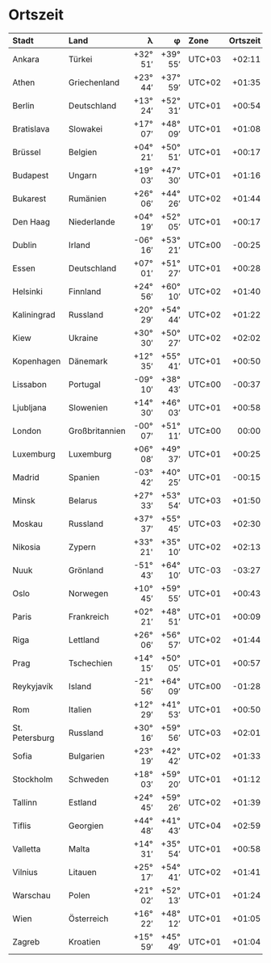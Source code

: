 # Ortszeit

|     Stadt      |      Land      |    λ     |    φ     |  Zone  | Ortszeit |   Δ    |
|:---------------|:---------------|---------:|---------:|:-------|---------:|-------:|
| Ankara         | Türkei         | +32° 51′ | +39° 55′ | UTC+03 |   +02:11 | -00:49 |
| Athen          | Griechenland   | +23° 44′ | +37° 59′ | UTC+02 |   +01:35 | -00:25 |
| Berlin         | Deutschland    | +13° 24′ | +52° 31′ | UTC+01 |   +00:54 | -00:06 |
| Bratislava     | Slowakei       | +17° 07′ | +48° 09′ | UTC+01 |   +01:08 | +00:08 |
| Brüssel        | Belgien        | +04° 21′ | +50° 51′ | UTC+01 |   +00:17 | -00:43 |
| Budapest       | Ungarn         | +19° 03′ | +47° 30′ | UTC+01 |   +01:16 | +00:16 |
| Bukarest       | Rumänien       | +26° 06′ | +44° 26′ | UTC+02 |   +01:44 | -00:12 |
| Den Haag       | Niederlande    | +04° 19′ | +52° 05′ | UTC+01 |   +00:17 | -00:43 |
| Dublin         | Irland         | -06° 16′ | +53° 21′ | UTC±00 |   -00:25 | +00:25 |
| Essen          | Deutschland    | +07° 01′ | +51° 27′ | UTC+01 |   +00:28 | -00:32 |
| Helsinki       | Finnland       | +24° 56′ | +60° 10′ | UTC+02 |   +01:40 | -00:20 |
| Kaliningrad    | Russland       | +20° 29′ | +54° 44′ | UTC+02 |   +01:22 | -00:38 |
| Kiew           | Ukraine        | +30° 30′ | +50° 27′ | UTC+02 |   +02:02 | +00:02 |
| Kopenhagen     | Dänemark       | +12° 35′ | +55° 41′ | UTC+01 |   +00:50 | -00:10 |
| Lissabon       | Portugal       | -09° 10′ | +38° 43′ | UTC±00 |   -00:37 | +00:37 |
| Ljubljana      | Slowenien      | +14° 30′ | +46° 03′ | UTC+01 |   +00:58 | -00:02 |
| London         | Großbritannien | -00° 07′ | +51° 11′ | UTC±00 |    00:00 | ±00:00 |
| Luxemburg      | Luxemburg      | +06° 08′ | +49° 37′ | UTC+01 |   +00:25 | -00:35 |
| Madrid         | Spanien        | -03° 42′ | +40° 25′ | UTC+01 |   -00:15 | -01:15 |
| Minsk          | Belarus        | +27° 33′ | +53° 54′ | UTC+03 |   +01:50 | -01:10 |
| Moskau         | Russland       | +37° 37′ | +55° 45′ | UTC+03 |   +02:30 | -00:30 |
| Nikosia        | Zypern         | +33° 21' | +35° 10′ | UTC+02 |   +02:13 | +00:13 |
| Nuuk           | Grönland       | -51° 43′ | +64° 10′ | UTC-03 |   -03:27 | +00:27 |
| Oslo           | Norwegen       | +10° 45′ | +59° 55′ | UTC+01 |   +00:43 | -00:17 |
| Paris          | Frankreich     | +02° 21′ | +48° 51′ | UTC+01 |   +00:09 | -00:51 |
| Riga           | Lettland       | +26° 06′ | +56° 57′ | UTC+02 |   +01:44 | -00:12 |
| Prag           | Tschechien     | +14° 15′ | +50° 05′ | UTC+01 |   +00:57 | -00:03 |
| Reykyjavík     | Island         | -21° 56′ | +64° 09′ | UTC±00 |   -01:28 | -01:28 |
| Rom            | Italien        | +12° 29′ | +41° 53′ | UTC+01 |   +00:50 | -00:10 |
| St. Petersburg | Russland       | +30° 16′ | +59° 56′ | UTC+03 |   +02:01 | -00:59 |
| Sofia          | Bulgarien      | +23° 19′ | +42° 42′ | UTC+02 |   +01:33 | -00:27 |
| Stockholm      | Schweden       | +18° 03′ | +59° 20′ | UTC+01 |   +01:12 | +00:12 |
| Tallinn        | Estland        | +24° 45′ | +59° 26′ | UTC+02 |   +01:39 | -00:21 |
| Tiflis         | Georgien       | +44° 48′ | +41° 43′ | UTC+04 |   +02:59 | -01:01 |
| Valletta       | Malta          | +14° 31′ | +35° 54′ | UTC+01 |   +00:58 | -00:02 |
| Vilnius        | Litauen        | +25° 17′ | +54° 41′ | UTC+02 |   +01:41 | -00:19 |
| Warschau       | Polen          | +21° 02′ | +52° 13′ | UTC+01 |   +01:24 | +00:24 |
| Wien           | Österreich     | +16° 22′ | +48° 12′ | UTC+01 |   +01:05 | +00:05 |
| Zagreb         | Kroatien       | +15° 59′ | +45° 49′ | UTC+01 |   +01:04 | +00:04 |
